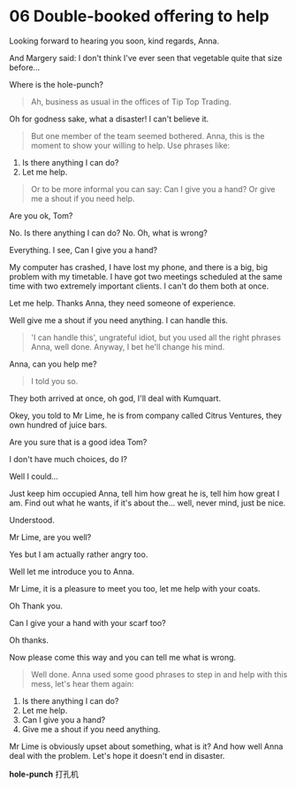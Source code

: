 # 06 Double-booked offering to help

Looking forward to hearing you soon, kind regards, Anna.

And Margery said: I don't think I've ever seen that vegetable quite that size before...

Where is the hole-punch?

> Ah, business as usual in the offices of Tip Top Trading.

Oh for godness sake, what a disaster! I can't believe it.

> But one member of the team seemed bothered.
> Anna, this is the moment to show your willing to help.
> Use phrases like:

1. Is there anything I can do?
2. Let me help.

> Or to be more informal you can say: Can I give you a hand? Or give me a shout if you need help.

Are you ok, Tom?

No. Is there anything I can do? No. Oh, what is wrong?

Everything. I see, Can I give you a hand?

My computer has crashed, I have lost my phone, and there is a big, big problem with my timetable. I have got two meetings scheduled at the same time with two extremely important clients. I can't do them both at once.

Let me help. Thanks Anna, they need someone of experience.

Well give me a shout if you need anything. I can handle this.

> 'I can handle this', ungrateful idiot, but you used all the right phrases Anna, well done. Anyway, I bet he'll change his mind.

Anna, can you help me?

> I told you so.

They both arrived at once, oh god, I'll deal with Kumquart.

Okey, you told to Mr Lime, he is from company called Citrus Ventures, they own hundred of juice bars.

Are you sure that is a good idea Tom?

I don't have much choices, do I?

Well I could...

Just keep him occupied Anna, tell him how great he is, tell him how great I am. Find out what he wants, if it's about the... well, never mind, just be nice.

Understood.

Mr Lime, are you well?

Yes but I am actually rather angry too.

Well let me introduce you to Anna.

Mr Lime, it is a pleasure to meet you too, let me help with your coats.

Oh Thank you.

Can I give your a hand with your scarf too?

Oh thanks.

Now please come this way and you can tell me what is wrong. 

> Well done. Anna used some good phrases to step in and help with this mess, let's hear them again:

1. Is there anything I can do?
2. Let me help.
3. Can I give you a hand?
4. Give me a shout if you need anything.

Mr Lime is obviously upset about something, what is it? And how well Anna deal with the problem. Let's hope it doesn't end in disaster.

**hole-punch** 打孔机